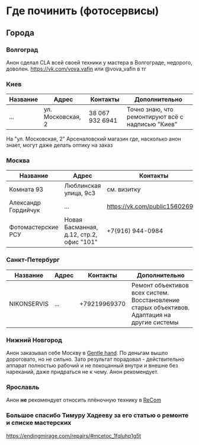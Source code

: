 # Где починить (фотосервисы)

## Города

### Волгоград

Анон сделал CLA всей своей техники у мастера в Волгограде, недорого, доволен. https://vk.com/vova.vafin или @vova_vafin в тг

### Киев

Название | Адрес             | Контакты        | Дополнительно
-------- | ----------------- | --------------- | -------------
...      | ул. Московская, 2 | 38 067 932 6941 | Точно знаю, что ремонтируют всё с надписью "Киев"

На "ул. Московская, 2" Арсеналовский магазин где, насколько анон знает, могут даже делать оптику на заказ

### Москва

Название            | Адрес                                    | Контакты                       | Дополнительно
------------------- | ---------------------------------------- | ------------------------------ | -------------
Комната 93          | Люблинская улица, 9с3                    | см. визитку                    | [Визитка](16038135573590.jpg)
Александр Гордийчук | ...                                      | https://vk.com/public156026954 | Ремонт и CLA премиум компактов
Фотомастерские РСУ  | Новая Басманная, д.12, стр.2, офис "101" | +7(916) 944-0984               | Перед обращением к ним ознакомтесь с инфой на сайте http://kamepa.ru/remont.htm

### Санкт-Петербург

Название    | Адрес             | Контакты      | Дополнительно
----------- | ----------------- | ------------- | -------------
NIKONSERVIS | ...               | +79219969370  | Ремонт объективов всех систем. Восстановление старых объективов. Адаптация на другие системы

### Нижний Новгород

Анон заказывал себе Москву в [Gentle hand](https://vk.com/gentle_hand). По деньгам вышло дороговато, но не сильно. Зато результат порадовал - действительно аппарат полностью рабочий и не покоцанный внутри и внешне без нареканий, даже придраться не к чему. Анон рекомендует.

### Ярославль

Анон **не** рекомендует относить плёночную технику в [ReCom](http://recom.su/)


### Большое спасибо Тимуру Хадееву за его статью о ремонте и списке мастерских 
https://endingmirage.com/repairs/#mcetoc_1fqluhp1g5t
